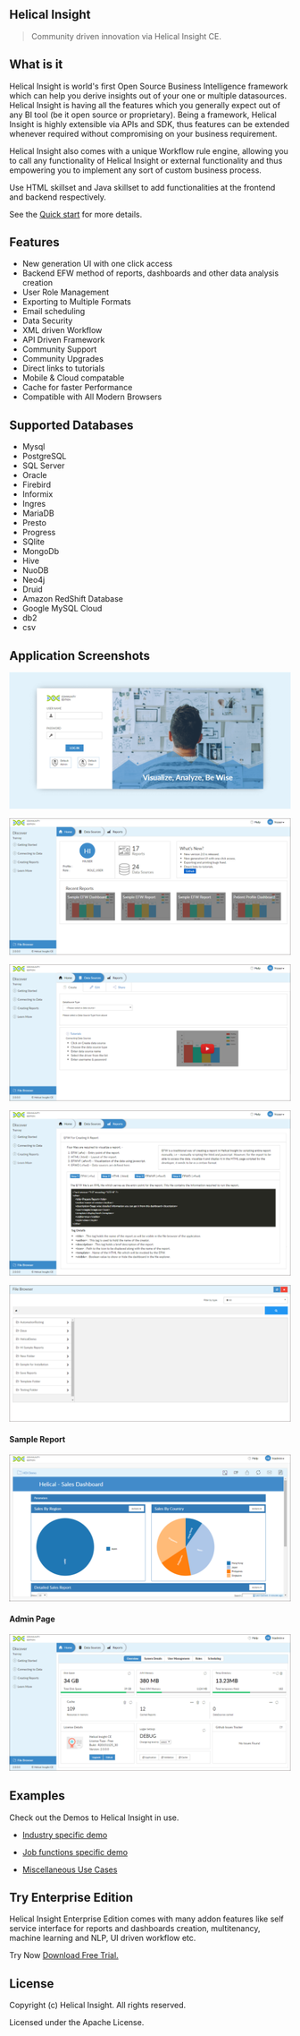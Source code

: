 ## Helical Insight

> Community driven innovation via Helical Insight CE.

## What is it

Helical Insight is world's first Open Source Business Intelligence framework which can help you derive insights out of your one or multiple datasources. Helical Insight is having all the features which you generally expect out of any BI tool (be it open source or proprietary). Being a framework, Helical Insight is highly extensible via APIs and SDK, thus features can be extended whenever required without compromising on your business requirement. 

Helical Insight also comes with a unique Workflow rule engine, allowing you to call any functionality of Helical Insight or external functionality and thus empowering you to implement any sort of custom business process.

Use HTML skillset and Java skillset to add functionalities at the frontend and backend respectively.
  
See the [Quick start](quickstart.md) for more details.

## Features

* New generation UI with one click access
* Backend EFW method of reports, dashboards and other data analysis creation
* User Role Management
* Exporting to Multiple Formats
* Email scheduling
* Data Security
* XML driven Workflow 
* API Driven Framework
* Community Support
* Community Upgrades
* Direct links to tutorials
* Mobile & Cloud compatable
* Cache for faster Performance
* Compatible with All Modern Browsers


## Supported Databases

* Mysql
* PostgreSQL
* SQL Server
* Oracle
* Firebird
* Informix
* Ingres
* MariaDB
* Presto
* Progress
* SQlite
* MongoDb
* Hive
* NuoDB
* Neo4j
* Druid
* Amazon RedShift Database
* Google MySQL Cloud
* db2
* csv



## Application Screenshots

![CommunityEdition](_media/screens/login.png) 

![CommunityEdition](_media/screens/welcome.png) 

![CommunityEdition](_media/screens/data_sources.png) 

![CommunityEdition](_media/screens/reports.png) 

![CommunityEdition](_media/screens/file_browser.png)  
#### Sample Report
![CommunityEdition](_media/screens/sample_report.png) 
#### Admin Page
![CommunityEdition](_media/screens/admin.png)  


## Examples

Check out the Demos to Helical Insight in use.

* [Industry specific demo](http://www.helicalinsight.com/industry-specific-demo/) 

* [Job functions specific demo](http://www.helicalinsight.com/job-functions-specific-demo/) 

* [Miscellaneous Use Cases](http://www.helicalinsight.com/miscellaneous-use-cases/) 
 

## Try Enterprise Edition

Helical Insight Enterprise Edition comes with many addon features like self service interface for reports and dashboards creation, multitenancy, machine learning and NLP, UI driven workflow etc.

Try Now [Download Free Trial.](http://www.helicalinsight.com/register/)



## License

Copyright (c) Helical Insight. All rights reserved.

Licensed under the  Apache License.

